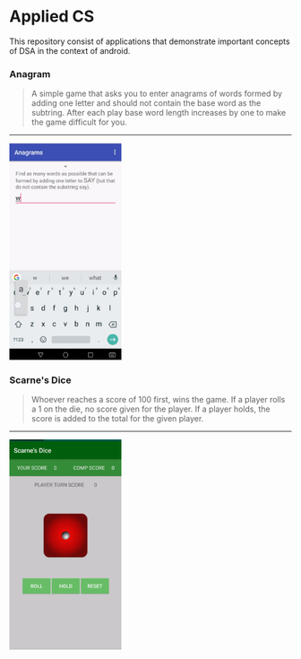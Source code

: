 # Applied CS 
This repository consist of applications that demonstrate important concepts of DSA in the context of android.  

### Anagram
> A simple game that asks you to enter anagrams of words formed by adding one letter and should not contain
the base word as the subtring. After each play base word length increases by one to make the game difficult for 
you. 
---
<img src="https://raw.githubusercontent.com/ashcyber/applied-cs/master/anagram/anagram.gif" width="200px">


### Scarne's Dice 
> Whoever reaches a score of 100 first, wins the game. If a player rolls a 1 on the die, no score given for the player. If a player holds, the score is added to the total for the given player. 
---
<img src="https://raw.githubusercontent.com/ashcyber/applied-cs/master/ScarnesDice/scarne.gif" width="200px">
